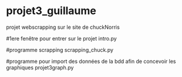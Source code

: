 # projet3_guillaume
projet webscrapping sur le site de chuckNorris




#1ere fenêtre pour entrer sur le projet
intro.py


#programme scrapping
scrapping_chuck.py


#programme pour import des données de la bdd afin de concevoir les graphiques
projet3graph.py
